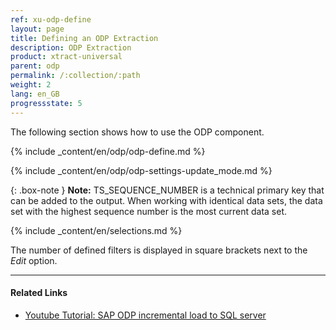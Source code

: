 ```yaml
---
ref: xu-odp-define
layout: page
title: Defining an ODP Extraction
description: ODP Extraction
product: xtract-universal
parent: odp
permalink: /:collection/:path
weight: 2
lang: en_GB
progressstate: 5
---
```


The following section shows how to use the ODP component.

{% include _content/en/odp/odp-define.md %}


{% include _content/en/odp/odp-settings-update_mode.md %} 

{: .box-note }
**Note:** TS_SEQUENCE_NUMBER is a technical primary key that can be added to the output.
When working with identical data sets, the data set with the highest sequence number is the most current data set.

{% include _content/en/selections.md %}

The number of defined filters is displayed in square brackets next to the *Edit* option.

****
#### Related Links
- [Youtube Tutorial: SAP ODP incremental load to SQL server](https://www.youtube.com/watch?v=-7pEm2VVPRg)